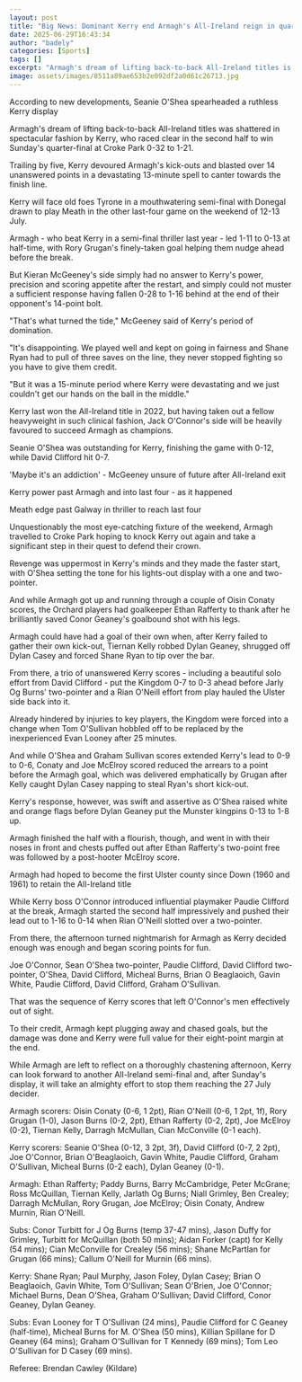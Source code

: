 ```yaml
---
layout: post
title: "Big News: Dominant Kerry end Armagh's All-Ireland reign in quarter-final"
date: 2025-06-29T16:43:34
author: "badely"
categories: [Sports]
tags: []
excerpt: "Armagh's dream of lifting back-to-back All-Ireland titles is shattered in spectacular fashion by Kerry, who race clear to win Sunday's quarter-final a"
image: assets/images/8511a89ae653b2e092df2a0d61c26713.jpg
---
```


According to new developments, Seanie O'Shea spearheaded a ruthless Kerry display 

Armagh's dream of lifting back-to-back All-Ireland titles was shattered in spectacular fashion by Kerry, who raced clear in the second half to win Sunday's quarter-final at Croke Park 0-32 to 1-21. 

Trailing by five, Kerry devoured Armagh's kick-outs and blasted over 14 unanswered points in a devastating 13-minute spell to canter towards the finish line. 

Kerry will face old foes Tyrone in a mouthwatering semi-final with Donegal drawn to play Meath in the other last-four game on the weekend of 12-13 July.

Armagh - who beat Kerry in a semi-final thriller last year - led 1-11 to 0-13 at half-time, with Rory Grugan's finely-taken goal helping them nudge ahead before the break.

But Kieran McGeeney's side simply had no answer to Kerry's power, precision and scoring appetite after the restart, and simply could not muster a sufficient response having fallen 0-28 to 1-16 behind at the end of their opponent's 14-point bolt.

"That's what turned the tide," McGeeney said of Kerry's period of domination. 

"It's disappointing. We played well and kept on going in fairness and Shane Ryan had to pull of three saves on the line, they never stopped fighting so you have to give them credit. 

"But it was a 15-minute period where Kerry were devastating and we just couldn't get our hands on the ball in the middle."

Kerry last won the All-Ireland title in 2022, but having taken out a fellow heavyweight in such clinical fashion, Jack O'Connor's side will be heavily favoured to succeed Armagh as champions. 

Seanie O'Shea was outstanding for Kerry, finishing the game with 0-12, while David Clifford hit 0-7. 

'Maybe it's an addiction' - McGeeney unsure of future after All-Ireland exit 

Kerry power past Armagh and into last four - as it happened

Meath edge past Galway in thriller to reach last four

Unquestionably the most eye-catching fixture of the weekend, Armagh travelled to Croke Park hoping to knock Kerry out again and take a significant step in their quest to defend their crown. 

Revenge was uppermost in Kerry's minds and they made the faster start, with O'Shea setting the tone for his lights-out display with a one and two-pointer. 

And while Armagh got up and running through a couple of Oisin Conaty scores, the Orchard players had goalkeeper Ethan Rafferty to thank after he brilliantly saved Conor Geaney's goalbound shot with his legs. 

Armagh could have had a goal of their own when, after Kerry failed to gather their own kick-out, Tiernan Kelly robbed Dylan Geaney, shrugged off Dylan Casey and forced Shane Ryan to tip over the bar. 

From there, a trio of unanswered Kerry scores - including a beautiful solo effort from David Clifford - put the Kingdom 0-7 to 0-3 ahead before Jarly Og Burns' two-pointer and a Rian O'Neill effort from play hauled the Ulster side back into it. 

Already hindered by injuries to key players, the Kingdom were forced into a change when Tom O'Sullivan hobbled off to be replaced by the inexperienced Evan Looney after 25 minutes. 

And while O'Shea and Graham Sullivan scores extended Kerry's lead to 0-9 to 0-6, Conaty and Joe McElroy scored reduced the arrears to a point before the Armagh goal, which was delivered emphatically by Grugan after Kelly caught Dylan Casey napping to steal Ryan's short kick-out. 

Kerry's response, however, was swift and assertive as O'Shea raised white and orange flags before Dylan Geaney put the Munster kingpins 0-13 to 1-8 up. 

Armagh finished the half with a flourish, though, and went in with their noses in front and chests puffed out after Ethan Rafferty's two-point free was followed by a post-hooter McElroy score. 

Armagh had hoped to become the first Ulster county since Down (1960 and 1961) to retain the All-Ireland title

While Kerry boss O'Connor introduced influential playmaker Paudie Clifford at the break, Armagh started the second half impressively and pushed their lead out to 1-16 to 0-14 when Rian O'Neill slotted over a two-pointer. 

From there, the afternoon turned nightmarish for Armagh as Kerry decided enough was enough and began scoring points for fun. 

Joe O'Connor, Sean O'Shea two-pointer, Paudie Clifford, David Clifford two-pointer, O'Shea, David Clifford, Micheal Burns, Brian O Beaglaoich, Gavin White, Paudie Clifford, David Clifford, Graham O'Sullivan. 

That was the sequence of Kerry scores that left O'Connor's men effectively out of sight. 

To their credit, Armagh kept plugging away and chased goals, but the damage was done and Kerry were full value for their eight-point margin at the end. 

While Armagh are left to reflect on a thoroughly chastening afternoon, Kerry can look forward to another All-Ireland semi-final and, after Sunday's display, it will take an almighty effort to stop them reaching the 27 July decider.

Armagh scorers: Oisin Conaty (0-6, 1 2pt), Rian O'Neill (0-6, 1 2pt, 1f), Rory Grugan (1-0), Jason Burns (0-2, 2pt), Ethan Rafferty (0-2, 2pt), Joe McElroy (0-2), Tiernan Kelly, Darragh McMullan, Cian McConville (0-1 each).

Kerry scorers: Seanie O'Shea (0-12, 3 2pt, 3f), David Clifford (0-7, 2 2pt), Joe O'Connor, Brian O'Beaglaoich, Gavin White, Paudie Clifford, Graham O'Sullivan, Micheal Burns (0-2 each), Dylan Geaney (0-1).

Armagh: Ethan Rafferty; Paddy Burns, Barry McCambridge, Peter McGrane; Ross McQuillan, Tiernan Kelly, Jarlath Og Burns; Niall Grimley, Ben Crealey; Darragh McMullan, Rory Grugan, Joe McElroy; Oisin Conaty, Andrew Murnin, Rian O'Neill.

Subs: Conor Turbitt for J Og Burns (temp 37-47 mins), Jason Duffy for Grimley, Turbitt for McQuillan (both 50 mins); Aidan Forker (capt) for Kelly (54 mins); Cian McConville for Crealey (56 mins); Shane McPartlan for Grugan (66 mins); Callum O'Neill for Murnin (66 mins).

Kerry: Shane Ryan; Paul Murphy, Jason Foley, Dylan Casey; Brian O Beaglaoich, Gavin White, Tom O'Sullivan; Sean O'Brien, Joe O'Connor; Michael Burns, Dean O'Shea, Graham O'Sullivan; David Clifford, Conor Geaney, Dylan Geaney.

Subs: Evan Looney for T O'Sullivan (24 mins), Paudie Clifford for C Geaney (half-time), Micheal Burns for M. O'Shea (50 mins), Killian Spillane for D Geaney (64 mins); Graham O'Sullivan for T Kennedy (69 mins); Tom Leo O'Sullivan for D Casey (69 mins).

Referee: Brendan Cawley (Kildare)

